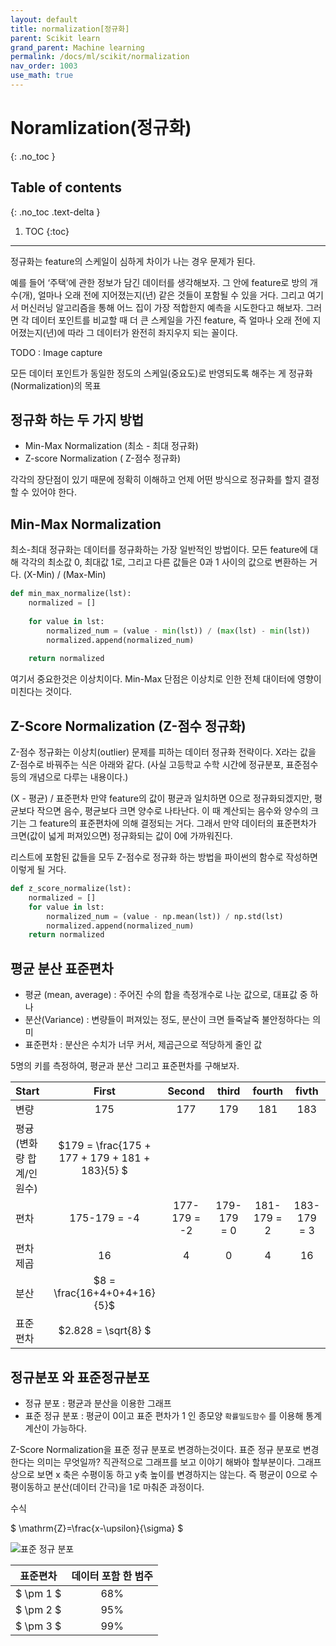 ```yaml
---
layout: default
title: normalization[정규화]
parent: Scikit learn
grand_parent: Machine learning
permalink: /docs/ml/scikit/normalization
nav_order: 1003
use_math: true
---
```


# Noramlization(정규화)
{: .no_toc }

## Table of contents
{: .no_toc .text-delta }

1. TOC
{:toc}

---

정규화는 feature의 스케일이 심하게 차이가 나는 경우 문제가 된다. 

예를 들어 ‘주택’에 관한 정보가 담긴 데이터를 생각해보자. 그 안에 feature로 방의 개수(개), 얼마나 오래 전에 지어졌는지(년) 같은 것들이 포함될 수 있을 거다. 그리고 여기서 머신러닝 알고리즘을 통해 어느 집이 가장 적합한지 예측을 시도한다고 해보자. 그러면 각 데이터 포인트를 비교할 때 더 큰 스케일을 가진 feature, 즉 얼마나 오래 전에 지어졌는지(년)에 따라 그 데이터가 완전히 좌지우지 되는 꼴이다.


TODO : Image capture 

모든 데이터 포인트가 동일한 정도의 스케일(중요도)로 반영되도록 해주는 게 정규화(Normalization)의 목표


## 정규화 하는 두 가지 방법 
 * Min-Max Normalization (최소 - 최대 정규화)
 * Z-score Normalization ( Z-점수 정규화)

각각의 장단점이 있기 때문에 정확히 이해하고 언제 어떤 방식으로 정규화를 할지 결정할 수 있어야 한다. 

## Min-Max Normalization 
최소-최대 정규화는 데이터를 정규화하는 가장 일반적인 방법이다. 모든 feature에 대해 각각의 최소값 0, 최대값 1로, 그리고 다른 값들은 0과 1 사이의 값으로 변환하는 거다.
(X-Min) / (Max-Min)

``` python
def min_max_normalize(lst):
    normalized = []
    
    for value in lst:
        normalized_num = (value - min(lst)) / (max(lst) - min(lst))
        normalized.append(normalized_num)
    
    return normalized
```
여기서 중요한것은 이상치이다. Min-Max 단점은 이상치로 인한 전체 대이터에 영향이 미친다는 것이다. 

## Z-Score Normalization (Z-점수 정규화)
Z-점수 정규화는 이상치(outlier) 문제를 피하는 데이터 정규화 전략이다.
X라는 값을 Z-점수로 바꿔주는 식은 아래와 같다. (사실 고등학교 수학 시간에 정규분포, 표준점수 등의 개념으로 다루는 내용이다.)

(X - 평균) / 표준편차
만약 feature의 값이 평균과 일치하면 0으로 정규화되겠지만, 평균보다 작으면 음수, 평균보다 크면 양수로 나타난다. 이 때 계산되는 음수와 양수의 크기는 그 feature의 표준편차에 의해 결정되는 거다. 그래서 만약 데이터의 표준편차가 크면(값이 넓게 퍼져있으면) 정규화되는 값이 0에 가까워진다.

리스트에 포함된 값들을 모두 Z-점수로 정규화 하는 방법을 파이썬의 함수로 작성하면 이렇게 될 거다.
``` python
def z_score_normalize(lst):
    normalized = []
    for value in lst:
        normalized_num = (value - np.mean(lst)) / np.std(lst)
        normalized.append(normalized_num)
    return normalized
```


## 평균 분산 표준편차 

* 평균 (mean, average) : 주어진 수의 합을 측정개수로 나눈 값으로, 대표값 중 하나 
* 분산(Variance) : 변량들이 퍼져있는 정도, 분산이 크면 들죽날죽 불안정하다는 의미 
* 표준편차 : 분산은 수치가 너무 커서, 제곱근으로 적당하게 줄인 값 

5명의 키를 측정하여, 평균과 분산 그리고 표준편차를 구해보자. 

| Start                 | First | Second| third | fourth| fivth |
|:-------------         |:------:|:------:|:------:|:------:|:------:|
| 변량                   |  175  | 177   |  179  | 181   | 183   |
| 평귱(변화량 합계/인원수)   |  $179  = \frac{175 + 177 + 179 + 181 + 183}{5} $        |||||
| 편차                   | 175-179 = -4   | 177-179 = -2  | 179-179 = 0 | 181-179 = 2 | 183-179 = 3 |
| 편차제곱               | 16      | 4   |0 |4| 16|
| 분산                   | $8 = \frac{16+4+0+4+16}{5}$   ||||| 
| 표준편차                | $2.828 = \sqrt{8} $ |||||


## 정규분포 와 표준정규분포
* 정규 분포 : 평균과 분산을 이용한 그래프
* 표준 정규 분포 : 평균이 0이고 표준 편차가 1 인 종모양  ``확률밀도함수`` 를 이용해 통계계산이 가능하다. 

<div class="code-example" markdown="1">
Z-Score Normalization을 표준 정규 분포로 변경하는것이다. 
표준 정규 분포로 변경한다는 의미는 무엇일까? 직관적으로 그래프를 보고 이야기 해봐야 할부분이다. 
그래프 상으로 보면 x 축은 수평이동 하고 y축 높이를 변경하지는 않는다. 
즉 평균이 0으로 수평이동하고 분산(데이터 간극)을 1로 마춰준 과정이다. 

수식 

$ \mathrm{Z}=\frac{x-\upsilon}{\sigma} $


![표준 정규 분포](../img/normalization_1.png)

</div>

| 표준편차       | 데이터 포함 한 범주          |
|:------------:|:-------------------------:|
| $ \pm 1 $    |  68%  |
| $ \pm 2 $    |  95%  |
| $ \pm 3 $    |  99%  |




